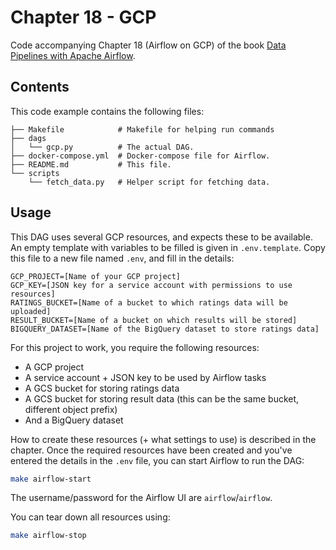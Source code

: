 # Chapter 18 - GCP

Code accompanying Chapter 18 (Airflow on GCP) of the book [Data Pipelines with Apache Airflow](https://www.manning.com/books/data-pipelines-with-apache-airflow).

## Contents

This code example contains the following files:

```
├── Makefile            # Makefile for helping run commands
├── dags
│   └── gcp.py          # The actual DAG.
├── docker-compose.yml  # Docker-compose file for Airflow.
├── README.md           # This file.
└── scripts
    └── fetch_data.py   # Helper script for fetching data.
```

## Usage

This DAG uses several GCP resources, and expects these to be available. An empty template with variables to be
filled is given in `.env.template`. Copy this file to a new file named `.env`, and fill in the details:

```
GCP_PROJECT=[Name of your GCP project]
GCP_KEY=[JSON key for a service account with permissions to use resources]
RATINGS_BUCKET=[Name of a bucket to which ratings data will be uploaded]
RESULT_BUCKET=[Name of a bucket on which results will be stored]
BIGQUERY_DATASET=[Name of the BigQuery dataset to store ratings data]
```

For this project to work, you require the following resources:

- A GCP project
- A service account + JSON key to be used by Airflow tasks
- A GCS bucket for storing ratings data
- A GCS bucket for storing result data (this can be the same bucket, different object prefix)
- And a BigQuery dataset

How to create these resources (+ what settings to use) is described in the chapter. Once the required
resources have been created and you've entered the details in the `.env` file, you can start Airflow to run
the DAG:

```bash
make airflow-start
```

The username/password for the Airflow UI are `airflow`/`airflow`.

You can tear down all resources using:

```bash
make airflow-stop
```
